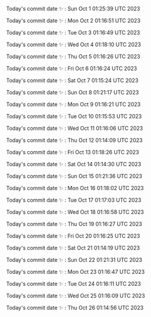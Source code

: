 Today's commit date ✨ : Sun Oct 1 01:25:39 UTC 2023 

Today's commit date ✨ : Mon Oct 2 01:16:51 UTC 2023 

Today's commit date ✨ : Tue Oct 3 01:16:49 UTC 2023 

Today's commit date ✨ : Wed Oct 4 01:18:10 UTC 2023 

Today's commit date ✨ : Thu Oct 5 01:16:26 UTC 2023 

Today's commit date ✨ : Fri Oct 6 01:16:24 UTC 2023 

Today's commit date ✨ : Sat Oct 7 01:15:24 UTC 2023 

Today's commit date ✨ : Sun Oct 8 01:21:17 UTC 2023 

Today's commit date ✨ : Mon Oct 9 01:16:21 UTC 2023 

Today's commit date ✨ : Tue Oct 10 01:15:53 UTC 2023 

Today's commit date ✨ : Wed Oct 11 01:16:06 UTC 2023 

Today's commit date ✨ : Thu Oct 12 01:14:09 UTC 2023 

Today's commit date ✨ : Fri Oct 13 01:18:26 UTC 2023 

Today's commit date ✨ : Sat Oct 14 01:14:30 UTC 2023 

Today's commit date ✨ : Sun Oct 15 01:21:36 UTC 2023 

Today's commit date ✨ : Mon Oct 16 01:18:02 UTC 2023 

Today's commit date ✨ : Tue Oct 17 01:17:03 UTC 2023 

Today's commit date ✨ : Wed Oct 18 01:16:58 UTC 2023 

Today's commit date ✨ : Thu Oct 19 01:16:27 UTC 2023 

Today's commit date ✨ : Fri Oct 20 01:16:25 UTC 2023 

Today's commit date ✨ : Sat Oct 21 01:14:19 UTC 2023 

Today's commit date ✨ : Sun Oct 22 01:21:31 UTC 2023 

Today's commit date ✨ : Mon Oct 23 01:16:47 UTC 2023 

Today's commit date ✨ : Tue Oct 24 01:16:11 UTC 2023 

Today's commit date ✨ : Wed Oct 25 01:16:09 UTC 2023 

Today's commit date ✨ : Thu Oct 26 01:14:56 UTC 2023 

